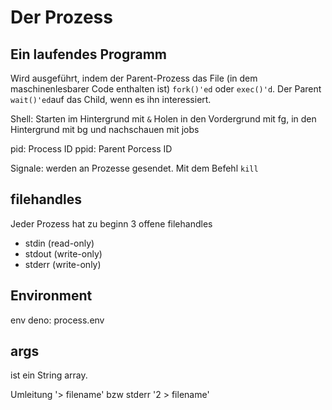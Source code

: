 # Der Prozess

## Ein laufendes Programm

Wird ausgeführt, indem der Parent-Prozess das File (in dem maschinenlesbarer Code enthalten ist) `fork()'ed` oder `exec()'d`. Der Parent `wait()'ed`auf das Child, wenn es ihn interessiert.

Shell: Starten im Hintergrund mit `&` Holen in den Vordergrund mit fg, in den Hintergrund mit bg und nachschauen mit jobs

pid: Process ID
ppid: Parent Porcess ID

Signale: werden an Prozesse gesendet. Mit dem Befehl `kill`

## filehandles

Jeder Prozess hat zu beginn 3 offene filehandles

- stdin (read-only)
- stdout (write-only)
- stderr (write-only)

## Environment
env
deno: process.env

## args
ist ein String array. 

Umleitung '> filename' bzw stderr '2 > filename'